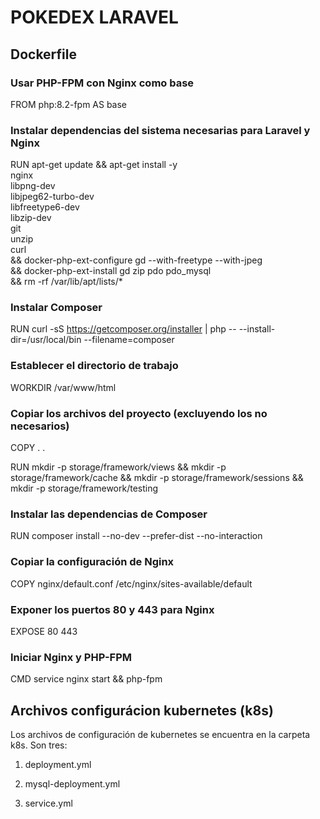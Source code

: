 # POKEDEX LARAVEL
## Dockerfile
### Usar PHP-FPM con Nginx como base
FROM php:8.2-fpm AS base

### Instalar dependencias del sistema necesarias para Laravel y Nginx
RUN apt-get update && apt-get install -y \
    nginx \
    libpng-dev \
    libjpeg62-turbo-dev \
    libfreetype6-dev \
    libzip-dev \
    git \
    unzip \
    curl \
    && docker-php-ext-configure gd --with-freetype --with-jpeg \
    && docker-php-ext-install gd zip pdo pdo_mysql \
    && rm -rf /var/lib/apt/lists/*

### Instalar Composer
RUN curl -sS https://getcomposer.org/installer | php -- --install-dir=/usr/local/bin --filename=composer

### Establecer el directorio de trabajo
WORKDIR /var/www/html

### Copiar los archivos del proyecto (excluyendo los no necesarios)
COPY . .

RUN mkdir -p storage/framework/views && mkdir -p storage/framework/cache && mkdir -p storage/framework/sessions && mkdir -p storage/framework/testing
### Instalar las dependencias de Composer
RUN composer install --no-dev --prefer-dist --no-interaction

### Copiar la configuración de Nginx
COPY nginx/default.conf /etc/nginx/sites-available/default

### Exponer los puertos 80 y 443 para Nginx
EXPOSE 80 443

### Iniciar Nginx y PHP-FPM
CMD service nginx start && php-fpm

## Archivos configurácion kubernetes (k8s)
Los archivos de configuración de kubernetes se encuentra en la carpeta k8s. Son tres:
1. deployment.yml
       
2. mysql-deployment.yml

3. service.yml
   
